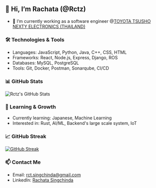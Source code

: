 ## 👋 Hi, I’m Rachata (@Rctz)
- 🌱 I’m currently working as a software engineer @[TOYOTA TSUSHO NEXTY ELECTRONICS (THAILAND) ](https://www.th.nexty-ele.com/home.php)
<!--- - 💞️ I’m looking to collaborate on open-source projects and innovative software solutions --->

### 🛠️ Technologies & Tools
- Languages: JavaScript, Python, Java, C++, CSS, HTML
- Frameworks: React, Node.js, Express, Django, ROS
- Databases: MySQL, PostgreSQL
- Tools: Git, Docker, Postman, Sonarqube, CI/CD

### 📊 GitHub Stats
![Rctz's GitHub Stats](https://github-readme-stats.vercel.app/api?username=Rctz&show_icons=true&theme=radical)

### 🌱 Learning & Growth
- Currently learning: Japanese, Machine Learning
- Interested in: Rust, AI/ML, Backend's large scale system, IoT

### 📈 GitHub Streak
[![GitHub Streak](https://github-readme-streak-stats.herokuapp.com?user=Rctz&theme=radical&date_format=j%20M%5B%20Y%5D)](https://git.io/streak-stats)

### 📫 Contact Me
- Email: [rct.singchinda@gmail.com](mailto:rct.singchinda@gmail.com)
- LinkedIn: [Rachata Singchinda](https://www.linkedin.com/in/rctz/)
